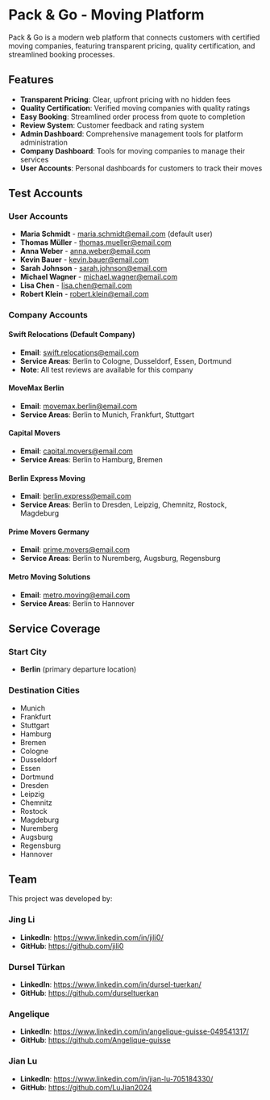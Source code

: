 # Pack & Go - Moving Platform

Pack & Go is a modern web platform that connects customers with certified moving companies, featuring transparent pricing, quality certification, and streamlined booking processes.

## Features

- **Transparent Pricing**: Clear, upfront pricing with no hidden fees
- **Quality Certification**: Verified moving companies with quality ratings
- **Easy Booking**: Streamlined order process from quote to completion
- **Review System**: Customer feedback and rating system
- **Admin Dashboard**: Comprehensive management tools for platform administration
- **Company Dashboard**: Tools for moving companies to manage their services
- **User Accounts**: Personal dashboards for customers to track their moves

## Test Accounts

### User Accounts
- **Maria Schmidt** - maria.schmidt@email.com (default user)
- **Thomas Müller** - thomas.mueller@email.com
- **Anna Weber** - anna.weber@email.com
- **Kevin Bauer** - kevin.bauer@email.com
- **Sarah Johnson** - sarah.johnson@email.com
- **Michael Wagner** - michael.wagner@email.com
- **Lisa Chen** - lisa.chen@email.com
- **Robert Klein** - robert.klein@email.com

### Company Accounts

#### Swift Relocations (Default Company)
- **Email**: swift.relocations@email.com
- **Service Areas**: Berlin to Cologne, Dusseldorf, Essen, Dortmund
- **Note**: All test reviews are available for this company

#### MoveMax Berlin
- **Email**: movemax.berlin@email.com
- **Service Areas**: Berlin to Munich, Frankfurt, Stuttgart

#### Capital Movers
- **Email**: capital.movers@email.com
- **Service Areas**: Berlin to Hamburg, Bremen

#### Berlin Express Moving
- **Email**: berlin.express@email.com
- **Service Areas**: Berlin to Dresden, Leipzig, Chemnitz, Rostock, Magdeburg

#### Prime Movers Germany
- **Email**: prime.movers@email.com
- **Service Areas**: Berlin to Nuremberg, Augsburg, Regensburg

#### Metro Moving Solutions
- **Email**: metro.moving@email.com
- **Service Areas**: Berlin to Hannover

## Service Coverage

### Start City
- **Berlin** (primary departure location)

### Destination Cities
- Munich
- Frankfurt
- Stuttgart
- Hamburg
- Bremen
- Cologne
- Dusseldorf
- Essen
- Dortmund
- Dresden
- Leipzig
- Chemnitz
- Rostock
- Magdeburg
- Nuremberg
- Augsburg
- Regensburg
- Hannover

## Team

This project was developed by:

### Jing Li
- **LinkedIn**: https://www.linkedin.com/in/jili0/
- **GitHub**: https://github.com/jili0

### Dursel Türkan
- **LinkedIn**: https://www.linkedin.com/in/dursel-tuerkan/
- **GitHub**: https://github.com/durseltuerkan

### Angelique
- **LinkedIn**: https://www.linkedin.com/in/angelique-guisse-049541317/
- **GitHub**: https://github.com/Angelique-guisse

### Jian Lu
- **LinkedIn**: https://www.linkedin.com/in/jian-lu-705184330/
- **GitHub**: https://github.com/LuJian2024
